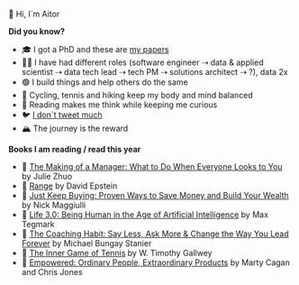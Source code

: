 👋 Hi, I´m Aitor

<!--
**murggu/murggu** is a ✨ _special_ ✨ repository because its `README.md` (this file) appears on your GitHub profile.

Here are some ideas to get you started:

- 🔭 I’m currently working on ...
- 🌱 I’m currently learning ...
- 👯 I’m looking to collaborate on ...
- 🤔 I’m looking for help with ...
- 💬 Ask me about ...
- 📫 How to reach me: ...
- 😄 Pronouns: ...
- ⚡ Fun fact: ...
-->

**Did you know?**
- 🎓 I got a PhD and these are [my papers](https://dblp.org/pid/131/3507.html)
- 🧑‍💻 I have had different roles (software engineer ⇢ data & applied scientist ⇢ data tech lead ⇢ tech PM ⇢ solutions architect ⇢ ?), data 2x
- 🟢 I build things and help others do the same
- 🚴 Cycling, tennis and hiking keep my body and mind balanced
- 📖 Reading makes me think while keeping me curious
- 🐦 [I don´t tweet much](https://twitter.com/murggu)
- 🏔️ The journey is the reward

**Books I am reading / read this year**

- 📙 [The Making of a Manager: What to Do When Everyone Looks to You](https://www.goodreads.com/book/show/38821039-the-making-of-a-manager) by Julie Zhuo
- 📙 [Range](https://www.goodreads.com/book/show/41795733-range) by David Epstein
- 📗 [Just Keep Buying: Proven Ways to Save Money and Build Your Wealth](https://www.goodreads.com/book/show/59046778-just-keep-buying) by Nick Maggiulli
- 📗 [Life 3.0: Being Human in the Age of Artificial Intelligence](https://www.goodreads.com/book/show/34272565-life-3-0) by Max Tegmark
- 📗 [The Coaching Habit: Say Less, Ask More & Change the Way You Lead Forever](https://www.goodreads.com/book/show/29342515-the-coaching-habit) by Michael Bungay Stanier
- 📗 [The Inner Game of Tennis](https://www.goodreads.com/book/show/905.The_Inner_Game_of_Tennis) by W. Timothy Gallwey
- 📗 [Empowered: Ordinary People, Extraordinary Products](https://www.goodreads.com/book/show/53481975-empowered) by Marty Cagan and Chris Jones
